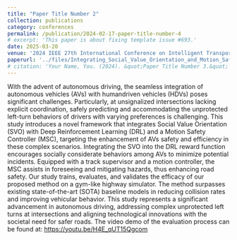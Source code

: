 ```yaml
---
title: "Paper Title Number 2"
collection: publications
category: conferences
permalink: /publication/2024-02-17-paper-title-number-4
# excerpt: 'This paper is about fixing template issue #693.'
date: 2025-03-20
venue: '2024 IEEE 27th International Conference on Intelligent Transportation Systems (ITSC)'
paperurl: '../files/Integrating_Social_Value_Orientation_and_Motion_Safety_Controller_in_Autonomous_Driving_Improving_the_Safety_of_Unprotected_Left-Turn_Behaviour.pdf'
# citation: 'Your Name, You. (2024). &quot;Paper Title Number 3.&quot; <i>GitHub Journal of Bugs</i>. 1(3).'
---
```


With the advent of autonomous driving, the seamless integration of autonomous vehicles (AVs) with humandriven vehicles (HDVs) poses significant challenges. Particularly, at unsignalized intersections lacking explicit coordination, safely predicting and accommodating the unprotected left-turn behaviors of drivers with varying preferences is challenging. This study introduces a novel framework that integrates Social Value Orientation (SVO) with Deep Reinforcement Learning (DRL) and a Motion Safety Controller (MSC), targeting the enhancement of AVs safety and efficiency in these complex scenarios. Integrating the SVO into the DRL reward function encourages socially considerate behaviors among AVs to minimize potential incidents. Equipped with a track supervisor and a motion controller, the MSC assists in foreseeing and mitigating hazards, thus enhancing road safety. Our study trains, evaluates, and validates the efficacy of our proposed method on a gym-like highway simulator. The method surpasses existing state-of-the-art (SOTA) baseline models in reducing collision rates and improving vehicular behavior. This study represents a significant advancement in autonomous driving, addressing complex unprotected left turns at intersections and aligning technological innovations with the societal need for safer roads. The video demo of the evaluation process can be found at: https://youtu.be/H4E_qUT15Qgcom